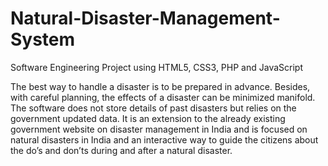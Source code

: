 # Natural-Disaster-Management-System
Software Engineering Project using HTML5, CSS3, PHP and JavaScript

The best way to handle a disaster is to be prepared in advance. 
Besides, with careful planning, the effects of a disaster can be minimized manifold. 
The software does not store details of past disasters but relies on the government updated data.
It is an extension to the already existing government website on disaster management in India and is focused on natural disasters in India and an interactive way to guide the citizens about 
the do’s and don’ts during and after a natural disaster.

